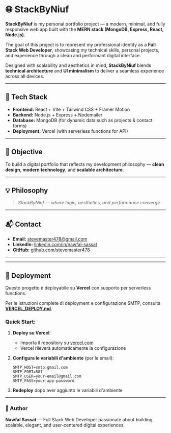 # 🌐 StackByNiuf

**StackByNiuf** is my personal portfolio project — a modern, minimal, and fully responsive web app built with the **MERN stack (MongoDB, Express, React, Node.js)**.

The goal of this project is to represent my professional identity as a **Full Stack Web Developer**, showcasing my technical skills, personal projects, and experience through a clean and performant digital interface.

Designed with scalability and aesthetics in mind, **StackByNiuf** blends **technical architecture** and **UI minimalism** to deliver a seamless experience across all devices.

---

## 🧩 Tech Stack

- **Frontend:** React + Vite + Tailwind CSS + Framer Motion  
- **Backend:** Node.js + Express + Nodemailer  
- **Database:** MongoDB (for dynamic data such as projects & contact forms)  
- **Deployment:** Vercel (with serverless functions for API)

---

## 🎯 Objective

To build a digital portfolio that reflects my development philosophy — **clean design**, **modern technology**, and **scalable architecture**.

---

## 💡 Philosophy

> *StackByNiuf — where logic, aesthetics, and performance converge.*

---

## 📬 Contact

- **Email:** [stevemaster478@gmail.com](mailto:stevemaster478@gmail.com)  
- **LinkedIn:** [linkedin.com/in/nawfal-sassat](https://linkedin.com/in/nawfal-sassat-91b70217b/)  
- **GitHub:** [github.com/stevemaster478](https://github.com/stevemaster478)

---

---

## 🚀 Deployment

Questo progetto è deployabile su **Vercel** con supporto per serverless functions.

Per le istruzioni complete di deployment e configurazione SMTP, consulta **[VERCEL_DEPLOY.md](./VERCEL_DEPLOY.md)**.

### Quick Start:

1. **Deploy su Vercel**:
   - Importa il repository su [vercel.com](https://vercel.com)
   - Vercel rileverà automaticamente la configurazione

2. **Configura le variabili d'ambiente** (per le email):
   ```
   SMTP_HOST=smtp.gmail.com
   SMTP_PORT=587
   SMTP_USER=your-email@gmail.com
   SMTP_PASS=your-app-password
   ```

3. **Redeploy** dopo aver aggiunto le variabili d'ambiente

---

### 🧠 Author
**Nawfal Sassat** — Full Stack Web Developer passionate about building scalable, elegant, and user-centered digital experiences.

